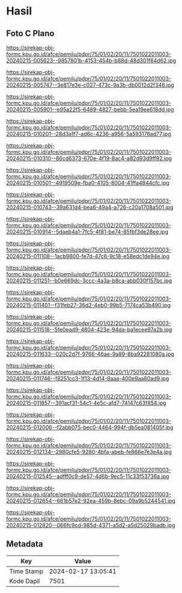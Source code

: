 # Hasil

## Foto C Plano

https://sirekap-obj-formc.kpu.go.id/afce/pemilu/pdpr/75/01/02/20/11/7501022011003-20240215-005623--9857801b-4153-454b-b88d-48d301f64d62.jpg

https://sirekap-obj-formc.kpu.go.id/afce/pemilu/pdpr/75/01/02/20/11/7501022011003-20240215-005747--3e817e3e-c027-473c-9a3b-db0012d2f346.jpg

https://sirekap-obj-formc.kpu.go.id/afce/pemilu/pdpr/75/01/02/20/11/7501022011003-20240215-005901--e95a22f5-6489-4827-bebb-5ea19ee618dd.jpg

https://sirekap-obj-formc.kpu.go.id/afce/pemilu/pdpr/75/01/02/20/11/7501022011003-20240215-010201--28d3a1f7-ad6c-4236-a956-5a593176ad77.jpg

https://sirekap-obj-formc.kpu.go.id/afce/pemilu/pdpr/75/01/02/20/11/7501022011003-20240215-010310--86cd6373-670e-4f19-8ac4-a82d93d9ff92.jpg

https://sirekap-obj-formc.kpu.go.id/afce/pemilu/pdpr/75/01/02/20/11/7501022011003-20240215-010501--4919509e-fba0-4105-8004-41ffa4844cfc.jpg

https://sirekap-obj-formc.kpu.go.id/afce/pemilu/pdpr/75/01/02/20/11/7501022011003-20240215-010743--39a631d4-bea6-49a4-a726-c20a1708a501.jpg

https://sirekap-obj-formc.kpu.go.id/afce/pemilu/pdpr/75/01/02/20/11/7501022011003-20240215-010914--5daeb4a1-7fc5-4f81-be74-85fbf3de28ee.jpg

https://sirekap-obj-formc.kpu.go.id/afce/pemilu/pdpr/75/01/02/20/11/7501022011003-20240215-011108--1acb9800-fe7d-47c6-9c18-e58edc1de94e.jpg

https://sirekap-obj-formc.kpu.go.id/afce/pemilu/pdpr/75/01/02/20/11/7501022011003-20240215-011251--b0e669dc-3ccc-4a3a-b8ca-abb030f157bc.jpg

https://sirekap-obj-formc.kpu.go.id/afce/pemilu/pdpr/75/01/02/20/11/7501022011003-20240215-011401--f31feb27-36d2-4eb0-99b5-7174ca53b490.jpg

https://sirekap-obj-formc.kpu.go.id/afce/pemilu/pdpr/75/01/02/20/11/7501022011003-20240215-011518--5fe0ead9-4804-423e-94da-ba1ecee97a2b.jpg

https://sirekap-obj-formc.kpu.go.id/afce/pemilu/pdpr/75/01/02/20/11/7501022011003-20240215-011633--020c2d7f-9766-46ae-9a89-8ba92281080a.jpg

https://sirekap-obj-formc.kpu.go.id/afce/pemilu/pdpr/75/01/02/20/11/7501022011003-20240215-011746--f8251cc3-1f13-4d14-8aaa-400e9aa80ad9.jpg

https://sirekap-obj-formc.kpu.go.id/afce/pemilu/pdpr/75/01/02/20/11/7501022011003-20240215-011857--391acf31-54c1-4e5c-afd7-74147c63f854.jpg

https://sirekap-obj-formc.kpu.go.id/afce/pemilu/pdpr/75/01/02/20/11/7501022011003-20240215-012006--f2abb075-bec0-4464-994f-db5ea081405f.jpg

https://sirekap-obj-formc.kpu.go.id/afce/pemilu/pdpr/75/01/02/20/11/7501022011003-20240215-012134--2980cfe5-9280-4bfa-abeb-fe866e7e3e4a.jpg

https://sirekap-obj-formc.kpu.go.id/afce/pemilu/pdpr/75/01/02/20/11/7501022011003-20240215-012545--adfff0c9-de57-4d6b-9ec5-11c33f53736a.jpg

https://sirekap-obj-formc.kpu.go.id/afce/pemilu/pdpr/75/01/02/20/11/7501022011003-20240215-012654--661b57e2-92ea-459b-8ebc-09a9b5244541.jpg

https://sirekap-obj-formc.kpu.go.id/afce/pemilu/pdpr/75/01/02/20/11/7501022011003-20240215-012820--066fc9cd-985d-4371-a5d2-a5d25029badb.jpg


## Metadata

| Key        | Value               |
| ---------- | ------------------- |
| Time Stamp | 2024-02-17 13:05:41 |
| Kode Dapil | 7501                |



